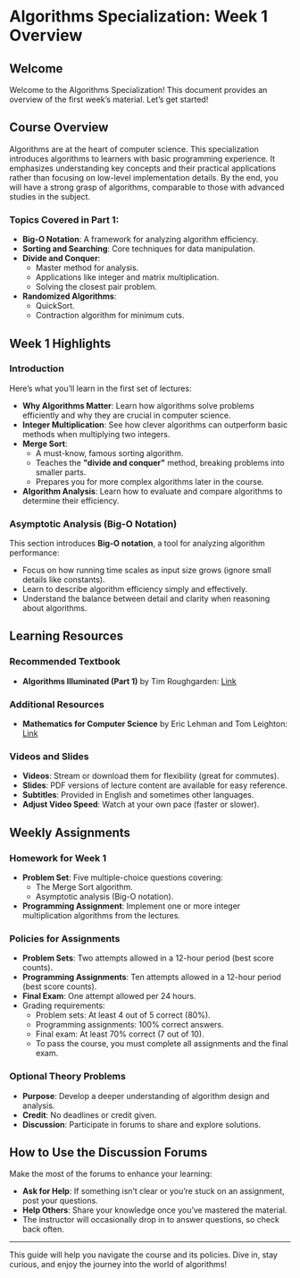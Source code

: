 # Algorithms Specialization: Week 1 Overview

## Welcome
Welcome to the Algorithms Specialization! This document provides an overview of the first week’s material. Let’s get started!

## Course Overview
Algorithms are at the heart of computer science. This specialization introduces algorithms to learners with basic programming experience. It emphasizes understanding key concepts and their practical applications rather than focusing on low-level implementation details. By the end, you will have a strong grasp of algorithms, comparable to those with advanced studies in the subject.

### Topics Covered in Part 1:
- **Big-O Notation**: A framework for analyzing algorithm efficiency.
- **Sorting and Searching**: Core techniques for data manipulation.
- **Divide and Conquer**:
  - Master method for analysis.
  - Applications like integer and matrix multiplication.
  - Solving the closest pair problem.
- **Randomized Algorithms**:
  - QuickSort.
  - Contraction algorithm for minimum cuts.

## Week 1 Highlights
### Introduction
Here’s what you’ll learn in the first set of lectures:
- **Why Algorithms Matter**: Learn how algorithms solve problems efficiently and why they are crucial in computer science.
- **Integer Multiplication**: See how clever algorithms can outperform basic methods when multiplying two integers.
- **Merge Sort**:
  - A must-know, famous sorting algorithm.
  - Teaches the **"divide and conquer"** method, breaking problems into smaller parts.
  - Prepares you for more complex algorithms later in the course.
- **Algorithm Analysis**: Learn how to evaluate and compare algorithms to determine their efficiency.

### Asymptotic Analysis (Big-O Notation)
This section introduces **Big-O notation**, a tool for analyzing algorithm performance:
- Focus on how running time scales as input size grows (ignore small details like constants).
- Learn to describe algorithm efficiency simply and effectively.
- Understand the balance between detail and clarity when reasoning about algorithms.

## Learning Resources
### Recommended Textbook
- **Algorithms Illuminated (Part 1)** by Tim Roughgarden: [Link](https://www.amazon.com/dp/0999282905)

### Additional Resources
- **Mathematics for Computer Science** by Eric Lehman and Tom Leighton: [Link](https://www.cs.princeton.edu/courses/archive/fall06/cos341/handouts/mathcs.pdf)

### Videos and Slides
- **Videos**: Stream or download them for flexibility (great for commutes).
- **Slides**: PDF versions of lecture content are available for easy reference.
- **Subtitles**: Provided in English and sometimes other languages.
- **Adjust Video Speed**: Watch at your own pace (faster or slower).

## Weekly Assignments
### Homework for Week 1
- **Problem Set**: Five multiple-choice questions covering:
  - The Merge Sort algorithm.
  - Asymptotic analysis (Big-O notation).
- **Programming Assignment**: Implement one or more integer multiplication algorithms from the lectures.

### Policies for Assignments
- **Problem Sets**: Two attempts allowed in a 12-hour period (best score counts).
- **Programming Assignments**: Ten attempts allowed in a 12-hour period (best score counts).
- **Final Exam**: One attempt allowed per 24 hours.
- Grading requirements:
  - Problem sets: At least 4 out of 5 correct (80%).
  - Programming assignments: 100% correct answers.
  - Final exam: At least 70% correct (7 out of 10).
  - To pass the course, you must complete all assignments and the final exam.

### Optional Theory Problems
- **Purpose**: Develop a deeper understanding of algorithm design and analysis.
- **Credit**: No deadlines or credit given.
- **Discussion**: Participate in forums to share and explore solutions.

## How to Use the Discussion Forums
Make the most of the forums to enhance your learning:
- **Ask for Help**: If something isn’t clear or you’re stuck on an assignment, post your questions.
- **Help Others**: Share your knowledge once you’ve mastered the material.
- The instructor will occasionally drop in to answer questions, so check back often.

---
This guide will help you navigate the course and its policies. Dive in, stay curious, and enjoy the journey into the world of algorithms!

